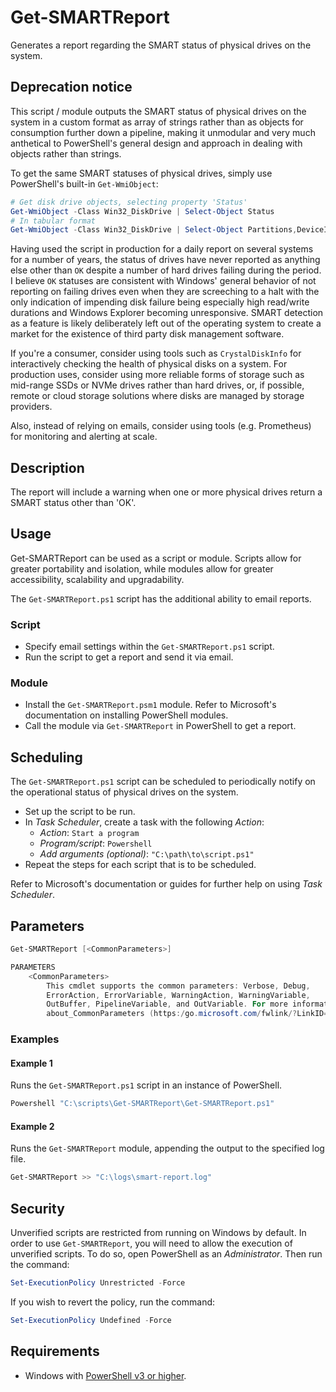 # Get-SMARTReport

Generates a report regarding the SMART status of physical drives on the system.

## Deprecation notice

This script / module outputs the SMART status of physical drives on the system in a custom format as array of strings rather than as objects for consumption further down a pipeline, making it unmodular and very much anthetical to PowerShell's general design and approach in dealing with objects rather than strings.

To get the same SMART statuses of physical drives, simply use PowerShell's built-in `Get-WmiObject`:

```powershell
# Get disk drive objects, selecting property 'Status'
Get-WmiObject -Class Win32_DiskDrive | Select-Object Status
# In tabular format
Get-WmiObject -Class Win32_DiskDrive | Select-Object Partitions,DeviceID,Model,Size,Caption,Status | Sort-Object DeviceID | Format-Table -AutoSize
```

Having used the script in production for a daily report on several systems for a number of years, the status of drives have never reported as anything else other than `OK` despite a number of hard drives failing during the period. I believe `OK` statuses are consistent with Windows' general behavior of not reporting on failing drives even when they are screeching to a halt with the only indication of impending disk failure being especially high read/write durations and Windows Explorer becoming unresponsive. SMART detection as a feature is likely deliberately left out of the operating system to create a market for the existence of third party disk management software.

If you're a consumer, consider using tools such as `CrystalDiskInfo` for interactively checking the health of physical disks on a system. For production uses, consider using more reliable forms of storage such as mid-range SSDs or NVMe drives rather than hard drives, or, if possible, remote or cloud storage solutions where disks are managed by storage providers.

Also, instead of relying on emails, consider using tools (e.g. Prometheus) for monitoring and alerting at scale.

## Description

The report will include a warning when one or more physical drives return a SMART status other than 'OK'.

## Usage

Get-SMARTReport can be used as a script or module. Scripts allow for greater portability and isolation, while modules allow for greater accessibility, scalability and upgradability.

The `Get-SMARTReport.ps1` script has the additional ability to email reports.

### Script

* Specify email settings within the `Get-SMARTReport.ps1` script.
* Run the script to get a report and send it via email.

### Module

* Install the `Get-SMARTReport.psm1` module. Refer to Microsoft's documentation on installing PowerShell modules.
* Call the module via `Get-SMARTReport` in PowerShell to get a report.

## Scheduling

The `Get-SMARTReport.ps1` script can be scheduled to periodically notify on the operational status of physical drives on the system.

* Set up the script to be run.
* In *Task Scheduler*, create a task with the following *Action*:
  * *Action*: `Start a program`
  * *Program/script*: `Powershell`
  * *Add arguments (optional)*: `"C:\path\to\script.ps1"`
* Repeat the steps for each script that is to be scheduled.

Refer to Microsoft's documentation or guides for further help on using *Task Scheduler*.

## Parameters

```powershell
Get-SMARTReport [<CommonParameters>]

PARAMETERS
    <CommonParameters>
        This cmdlet supports the common parameters: Verbose, Debug,
        ErrorAction, ErrorVariable, WarningAction, WarningVariable,
        OutBuffer, PipelineVariable, and OutVariable. For more information, see
        about_CommonParameters (https:/go.microsoft.com/fwlink/?LinkID=113216).
```

### Examples

#### Example 1

Runs the `Get-SMARTReport.ps1` script in an instance of PowerShell.

```powershell
Powershell "C:\scripts\Get-SMARTReport\Get-SMARTReport.ps1"
```

#### Example 2

Runs the `Get-SMARTReport` module, appending the output to the specified log file.

```powershell
Get-SMARTReport >> "C:\logs\smart-report.log"
```

## Security

Unverified scripts are restricted from running on Windows by default. In order to use `Get-SMARTReport`, you will need to allow the execution of unverified scripts. To do so, open PowerShell as an *Administrator*. Then run the command:

```powershell
Set-ExecutionPolicy Unrestricted -Force
```

If you wish to revert the policy, run the command:

```powershell
Set-ExecutionPolicy Undefined -Force
```

## Requirements

* Windows with <a href="https://docs.microsoft.com/en-us/powershell/scripting/setup/installing-windows-powershell?view=powershell-5.1" target="_blank" title="PowerShell">PowerShell v3 or higher</a>.